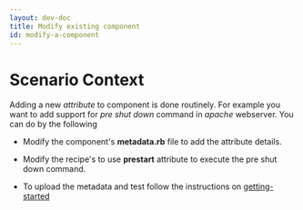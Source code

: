 ```yaml
---
layout: dev-doc
title: Modify existing component
id: modify-a-component
---
```


# Scenario Context

Adding a new *attribute* to component is done routinely. For example you want to add support for *pre shut down* command in *apache* webserver.  You can do by the following

* Modify the component's **metadata.rb** file to add the attribute details.
* Modify the recipe's to use **prestart** attribute to execute the pre shut down command.

* To upload the metadata and test follow the instructions on <a href="/developer/getting-started/">getting-started</a>
